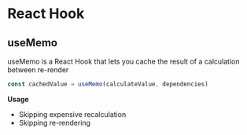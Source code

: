 # React Hook

## useMemo

useMemo is a React Hook that lets you cache the result of a calculation between re-render

```js
const cachedValue = useMemo(calculateValue, dependencies)
```

**Usage**

- Skipping expensive recalculation
- Skipping re-rendering